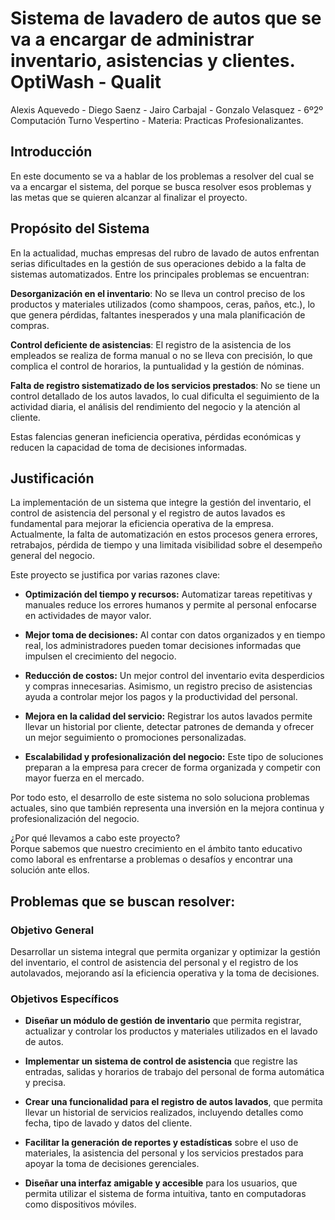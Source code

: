 # Sistema de lavadero de autos que se va a encargar de administrar inventario, asistencias y clientes. OptiWash \- Qualit

 Alexis Aquevedo \- Diego Saenz \- Jairo Carbajal \- Gonzalo Velasquez \- 6º2º Computación Turno Vespertino \- Materia: Practicas Profesionalizantes.

## Introducción

En este documento se va a hablar de los problemas a resolver del cual se va a encargar el sistema, del porque se busca resolver esos problemas y las metas que se quieren alcanzar al finalizar el proyecto.

## Propósito del Sistema

En la actualidad, muchas empresas del rubro de lavado de autos enfrentan serias dificultades en la gestión de sus operaciones debido a la falta de sistemas automatizados. Entre los principales problemas se encuentran:

**Desorganización en el inventario**: No se lleva un control preciso de los productos y materiales utilizados (como shampoos, ceras, paños, etc.), lo que genera pérdidas, faltantes inesperados y una mala planificación de compras.

**Control deficiente de asistencias**: El registro de la asistencia de los empleados se realiza de forma manual o no se lleva con precisión, lo que complica el control de horarios, la puntualidad y la gestión de nóminas.

**Falta de registro sistematizado de los servicios prestados**: No se tiene un control detallado de los autos lavados, lo cual dificulta el seguimiento de la actividad diaria, el análisis del rendimiento del negocio y la atención al cliente.

Estas falencias generan ineficiencia operativa, pérdidas económicas y reducen la capacidad de toma de decisiones informadas.

## Justificación

La implementación de un sistema que integre la gestión del inventario, el control de asistencia del personal y el registro de autos lavados es fundamental para mejorar la eficiencia operativa de la empresa. Actualmente, la falta de automatización en estos procesos genera errores, retrabajos, pérdida de tiempo y una limitada visibilidad sobre el desempeño general del negocio.

Este proyecto se justifica por varias razones clave:

* **Optimización del tiempo y recursos:** Automatizar tareas repetitivas y manuales reduce los errores humanos y permite al personal enfocarse en actividades de mayor valor.

* **Mejor toma de decisiones:** Al contar con datos organizados y en tiempo real, los administradores pueden tomar decisiones informadas que impulsen el crecimiento del negocio.

* **Reducción de costos:** Un mejor control del inventario evita desperdicios y compras innecesarias. Asimismo, un registro preciso de asistencias ayuda a controlar mejor los pagos y la productividad del personal.

* **Mejora en la calidad del servicio:** Registrar los autos lavados permite llevar un historial por cliente, detectar patrones de demanda y ofrecer un mejor seguimiento o promociones personalizadas.

* **Escalabilidad y profesionalización del negocio:** Este tipo de soluciones preparan a la empresa para crecer de forma organizada y competir con mayor fuerza en el mercado.

Por todo esto, el desarrollo de este sistema no solo soluciona problemas actuales, sino que también representa una inversión en la mejora continua y profesionalización del negocio.

¿Por qué llevamos a cabo este proyecto?  
Porque sabemos que nuestro crecimiento en el ámbito tanto educativo como laboral es enfrentarse a problemas o desafíos y encontrar una solución ante ellos.

## Problemas que se buscan resolver:

### **Objetivo General**

Desarrollar un sistema integral que permita organizar y optimizar la gestión del inventario, el control de asistencia del personal y el registro de los autolavados, mejorando así la eficiencia operativa y la toma de decisiones.

### **Objetivos Específicos**

* **Diseñar un módulo de gestión de inventario** que permita registrar, actualizar y controlar los productos y materiales utilizados en el lavado de autos.

* **Implementar un sistema de control de asistencia** que registre las entradas, salidas y horarios de trabajo del personal de forma automática y precisa.

* **Crear una funcionalidad para el registro de autos lavados**, que permita llevar un historial de servicios realizados, incluyendo detalles como fecha, tipo de lavado y datos del cliente.

* **Facilitar la generación de reportes y estadísticas** sobre el uso de materiales, la asistencia del personal y los servicios prestados para apoyar la toma de decisiones gerenciales.

* **Diseñar una interfaz amigable y accesible** para los usuarios, que permita utilizar el sistema de forma intuitiva, tanto en computadoras como dispositivos móviles.

